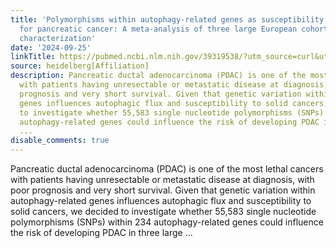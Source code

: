 ```yaml
---
title: 'Polymorphisms within autophagy-related genes as susceptibility biomarkers
  for pancreatic cancer: A meta-analysis of three large European cohorts and functional
  characterization'
date: '2024-09-25'
linkTitle: https://pubmed.ncbi.nlm.nih.gov/39319538/?utm_source=curl&utm_medium=rss&utm_campaign=pubmed-2&utm_content=1FakS-2QOkCT8HsMOQP1bCRQ4YzyumYOmxmF0moLsQ3dFB1E9V&fc=20220326224207&ff=20240925194808&v=2.18.0.post9+e462414
source: heidelberg[Affiliation]
description: Pancreatic ductal adenocarcinoma (PDAC) is one of the most lethal cancers
  with patients having unresectable or metastatic disease at diagnosis, with poor
  prognosis and very short survival. Given that genetic variation within autophagy-related
  genes influences autophagic flux and susceptibility to solid cancers, we decided
  to investigate whether 55,583 single nucleotide polymorphisms (SNPs) within 234
  autophagy-related genes could influence the risk of developing PDAC in three large
  ...
disable_comments: true
---
```

Pancreatic ductal adenocarcinoma (PDAC) is one of the most lethal cancers with patients having unresectable or metastatic disease at diagnosis, with poor prognosis and very short survival. Given that genetic variation within autophagy-related genes influences autophagic flux and susceptibility to solid cancers, we decided to investigate whether 55,583 single nucleotide polymorphisms (SNPs) within 234 autophagy-related genes could influence the risk of developing PDAC in three large ...